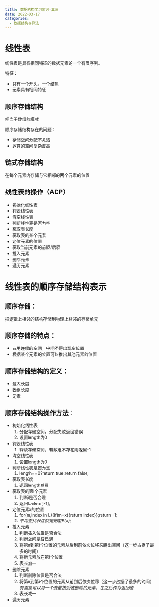 ```yaml
---
title: 数据结构学习笔记·其三
date: 2022-03-17
categories:
  - 数据结构与算法
---
```


# 线性表

线性表是具有相同特征的数据元素的一个有限序列。

特征：

- 只有一个开头，一个结尾
- 元素具有相同特征

## 顺序存储结构

相当于数组的模式

顺序存储结构存在的问题：

- 存储空间分配不灵活
- 运算的空间复杂度高

## 链式存储结构

在每个元素内存储与它相邻的两个元素的位置

## 线性表的操作（ADP）

- 初始化线性表
- 销毁线性表
- 清空线性表
- 判断线性表是否为空
- 获取表长度
- 获取表的某个元素
- 定位元素的位置
- 获取当前元素的前驱/后驱
- 插入元素
- 删除元素
- 遍历元素

# 线性表的顺序存储结构表示

## 顺序存储：

把逻辑上相邻的结构存储到物理上相邻的存储单元

## 顺序存储的特点：

- 占用连续的空间，中间不得出现空位置
- 根据某个元素的位置可以推出其他元素的位置

## 顺序存储结构的定义：

- 最大长度
- 数组长度
- 元素

## 顺序存储结构操作方法：

- 初始化线性表
  1.  分配存储空间，分配失败返回错误
  2.  设置length为0
- 销毁线性表
  1.  释放存储空间，若数组不存在则返回-1
- 清空线性表
  1.  设置length为0
- 判断线性表是否为空
  1.  length==0?return true:return false;
- 获取表长度
  1.  返回length成员
- 获取表的第i个元素
  1.  判断i是否合理
  2.  返回L.elem\[i-1\];
- 定位元素x的位置
  1.  for(m,index in L){if(m=x){return index}};return -1;
  2.  _平均查找长度就是期望E(x);_
- 插入元素
  1.  判断插入位置是否合法
  2.  判断空间是否已满
  3.  将第n到第i个位置的元素从后到前依次位移来腾出空间（这一步占据了最多的时间）
  4.  将新元素放在第i个位置
  5.  表长加一
- 删除元素
  1.  判断删除位置是否合法
  2.  将第n到第i个位置的元素从前到后依次位移（这一步占据了最多的时间）_有需要可以用一个变量接受被删除的元素，在之后作为返回值_
  3.  表长减一
- 遍历元素
